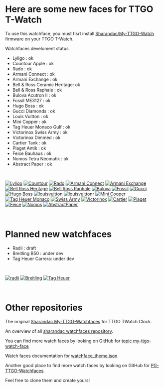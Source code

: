 # Here are some new faces for TTGO T-Watch

To use this watchface, you must fisrt install [Sharandac/My-TTGO-Watch](https://github.com/sharandac/My-TTGO-Watch) firmware on your TTGO T-Watch.

Watchfaces develoment status
- Lyligo : ok
- Countour Apple : ok
- Rado : ok
- Armani Connect : ok
- Armani Exchange : ok
- Bell & Ross Ceramic Heritage: ok
- Bell & Ross Raphale : ok
- Bulova Acutron II : ok
- Fossil ME3127 : ok
- Hugo Boss : ok
- Gucci Diamonds : ok
- Louis Vuitton : ok
- Mini Copper : ok
- Tag Heuer Monaco Gulf : ok
- Victorinox Swiss Army : ok
- Victorinox Dimmed : ok
- Cartier Tank : ok
- Piaget Antik : ok
- Feice Bauhaus : ok
- Nomos Tetra Neomatik : ok
- Abstract Paper : ok

<br>

[![Lyligo](lilygo/watchface_theme_prev.png)](lilygo/watchface.tar.gz)
[![Countour](contour/watchface_theme_prev.png)](contour/watchface.tar.gz)
[![Rado](rado/watchface_theme_prev.png)](rado/watchface.tar.gz)
[![Armani Connect](armanicon/watchface_theme_prev.png)](armanicon/watchface.tar.gz)
[![Armani Exchange](armaniex/watchface_theme_prev.png)](armaniex/watchface.tar.gz)
[![Bell Ross Heritage](bellross/watchface_theme_prev.png)](bellross/watchface.tar.gz)
[![Bell Ross Raphale](raphale/watchface_theme_prev.png)](raphale/watchface.tar.gz)
[![Bulova](bulova/watchface_theme_prev.png)](bulova/watchface.tar.gz)
[![Fossil](fossil/watchface_theme_prev.png)](fossil/watchface.tar.gz)
[![Gucci](gucci/watchface_theme_prev.png)](gucci/watchface.tar.gz)
[![Hugo Boss](hugoboss/watchface_theme_prev.png)](hugoboss/watchface.tar.gz)
[![louisvuitton](louisvuitton/watchface_theme_prev.png)](louisvuitton/watchface.tar.gz)
[![louisvuittonr](louisvuittonr/watchface_theme_prev.png)](louisvuittonr/watchface.tar.gz)
[![Mini Cooper](minicooper/watchface_theme_prev.png)](minicooper/watchface.tar.gz)
[![Tag Heuer Monaco](tagmonaco/watchface_theme_prev.png)](tagmonaco/watchface.tar.gz)
[![Swiss Army](swissarmy/watchface_theme_prev.png)](swissarmy/watchface.tar.gz)
[![Victorinox](victorinox/watchface_theme_prev.png)](victorinox/watchface.tar.gz)
[![Cartier](cartier/watchface_theme_prev.png)](cartier/watchface.tar.gz)
[![Piaget](piaget/watchface_theme_prev.png)](piaget/watchface.tar.gz)
[![Feice](feice/watchface_theme_prev.png)](feice/watchface.tar.gz)
[![Nomos](nomos/watchface_theme_prev.png)](nomos/watchface.tar.gz)
[![AbstractPaper](abstractpaper/watchface_theme_prev.png)](abstractpaper/watchface.tar.gz)

<br>

# Planned new watchfaces

- Radii : draft
- Breitling B50 : under dev
- Tag Heuer Carrera: under dev

<br>

[![radii](radii/watchface_theme_prev.png)](radii/watchface.tar.gz)
[![Breitling](breitling/watchface_theme_prev.png)](breitling/watchface.tar.gz)
[![Tag Heuer](tagheuer/watchface_theme_prev.png)](tagheuer/watchface.tar.gz)

<br>

# Other repositories

The original [ Sharandac My-TTGO-Watchfaces](https://github.com/sharandac/My-TTGO-Watchfaces) for TTGO TWatch Clock. 

An overview of all [sharandac watchfaces repository](https://sharandac.github.io/My-TTGO-Watchfaces/).

You can find more watch faces by looking on GitHub for [topic my-ttgo-watch-face](https://github.com/topics/my-ttgo-watch-face) 

Watch faces documentation for [watchface_theme.json](https://github.com/sharandac/My-TTGO-Watch/blob/master/WATCHFACE.md) 

Another good place to find more watch faces by looking on GitHub for [PG-TTGO-Watchfaces](https://github.com/PGNetHun/PG-TTGO-Watchfaces).

Feel free to clone them and create yours!

